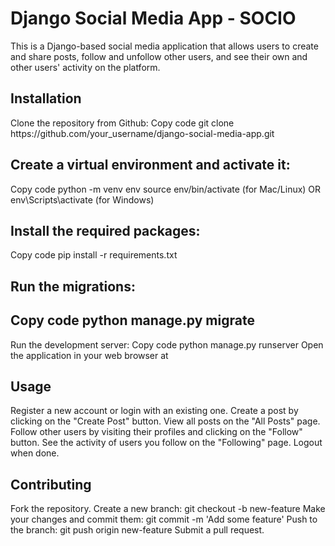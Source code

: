
<h1>Django Social Media App - SOCIO</h1>
This is a Django-based social media application that allows users to create and share posts, follow and unfollow other users, and see their own and other users' activity on the platform.
<h2>
Installation</h2>
Clone the repository from Github:
Copy code
git clone https://github.com/your_username/django-social-media-app.git

<h2>
Create a virtual environment and activate it:</h2>

Copy code
python -m venv env
source env/bin/activate (for Mac/Linux) OR env\Scripts\activate (for Windows)
<h2>
Install the required packages:</h2>
Copy code
pip install -r requirements.txt

<h2>
Run the migrations:<h2>
Copy code
python manage.py migrate
</h2>
Run the development server:</h2>
Copy code
python manage.py runserver
Open the application in your web browser at 
<h2>
Usage</h2>
Register a new account or login with an existing one.
Create a post by clicking on the "Create Post" button.
View all posts on the "All Posts" page.
Follow other users by visiting their profiles and clicking on the "Follow" button.
See the activity of users you follow on the "Following" page.
Logout when done.


<h2>Contributing</h2>
Fork the repository.
Create a new branch: git checkout -b new-feature
Make your changes and commit them: git commit -m 'Add some feature'
Push to the branch: git push origin new-feature
Submit a pull request.
